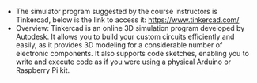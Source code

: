 * The simulator program suggested by the course instructors is Tinkercad, below is the link to access it:
https://www.tinkercad.com/
* Overview: 
Tinkercad is an online 3D simulation program developed by Autodesk. It allows you to build your custom circuits efficiently and easily, as it provides 3D modeling for a considerable number of electronic components. It also supports code sketches, enabling you to write and execute code as if you were using a physical Arduino or Raspberry Pi kit.
